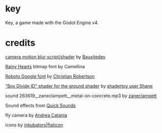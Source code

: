 # key
Key, a game made with the Godot Engine v4.


# credits
[camera motion blur script/shader](https://github.com/Bauxitedev/godot-motion-blur) by [Bauxitedev](https://github.com/Bauxitedev)

[Rainy Hearts](https://www.dafont.com/rainyhearts.font) bitmap font by Camellina

[Roboto Google font](https://fonts.google.com/specimen/Roboto) by [Christian Robertson](https://fonts.google.com/?query=Christian+Robertson)

["Box Divide ID" shader for the ground shader](https://www.shadertoy.com/view/WlsSRs) by [shadertoy user Shane](https://www.shadertoy.com/user/Shane)

sound 263619__zaneclampett__metal-on-concrete.mp3 by [zaneclampett](https://freesound.org/people/zaneclampett/ )

Sound effects from [Quick Sounds](https://quicksounds.com)

fly camera by [Andrea Catania](https://gist.github.com/AndreaCatania/316fc412a7b478ca5226b5c17d963737)

icons by [inkubators|flaticon](https://www.flaticon.com/authors/inkubators)
